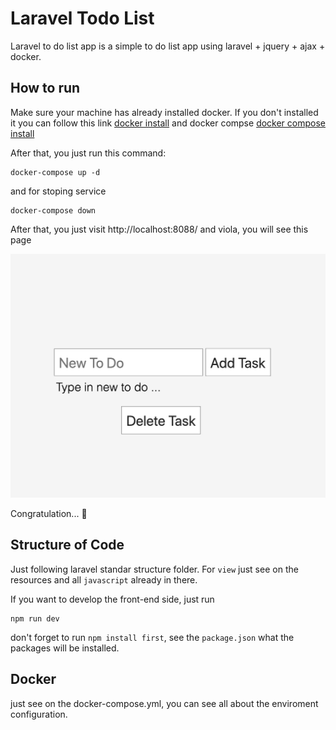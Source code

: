 # Laravel Todo List

Laravel to do list app is a simple to do list app using laravel + jquery + ajax + docker.

## How to run

Make sure your machine has already installed docker. If you don't installed it you can follow this link [docker install](https://docs.docker.com/install/) and docker compse [docker compose install](https://docs.docker.com/compose/install/)

After that, you just run this command:
```
docker-compose up -d
```
and for stoping service
```
docker-compose down
```
After that, you just visit http://localhost:8088/ and viola, you will see this page

![demo](./demo.png)

Congratulation... :tada:

## Structure of Code
Just following laravel standar structure folder. For `view` just see on the resources and all  `javascript` already in there.

If you want to develop the front-end side, just run
```
npm run dev
```
don't forget to run `npm install first`, see the `package.json` what the packages will be installed.


## Docker
just see on the docker-compose.yml, you can see all about the enviroment configuration.
